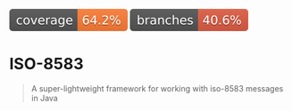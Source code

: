 ![Coverage](.github/badges/jacoco.svg)
![Branches](.github/badges/branches.svg)

# ISO-8583

> A super-lightweight framework for working with iso-8583 messages in Java
